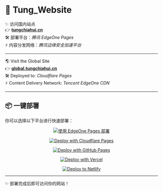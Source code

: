 # 🚀 Tung_Website

✨ 访问国内站点  
👉 [**tungchiahui.cn**](https://tungchiahui.cn)  
🛠 部署平台：*腾讯 EdgeOne Pages*  
⚡ 内容分发网络：*腾讯边缘安全加速平台*  

---

🌎 Visit the Global Site  
👉 [**global.tungchiahui.cn**](https://global.tungchiahui.cn)  
🛠 Deployed to: *Cloudflare Pages*  
⚡ Content Delivery Network: *Tencent EdgeOne CDN*

---

## 📦 一键部署

你可以选择以下平台进行快速部署：

<div align="center">

[![使用 EdgeOne Pages 部署](https://cdnstatic.tencentcs.com/edgeone/pages/deploy.svg)](https://console.cloud.tencent.com/edgeone/pages)
<br>

[![Deploy with Cloudflare Pages](https://img.shields.io/badge/Deploy%20to-Cloudflare%20Pages-338af3?style=for-the-badge&logo=cloudflare)](https://dash.cloudflare.com/)
<br>

[![Deploy with GitHub Pages](https://img.shields.io/badge/Deploy%20to-GitHub%20Pages-181717?style=for-the-badge&logo=github)](https://docs.github.com/zh/pages)
<br>

[![Deploy with Vercel](https://img.shields.io/badge/Deploy%20to-Vercel-000000?style=for-the-badge&logo=vercel)](https://vercel.com/new)
<br>

[![Deploy to Netlify](https://www.netlify.com/img/deploy/button.svg)](https://app.netlify.com/start)

</div>

---

✨ 部署完成后即可访问你的网站！
